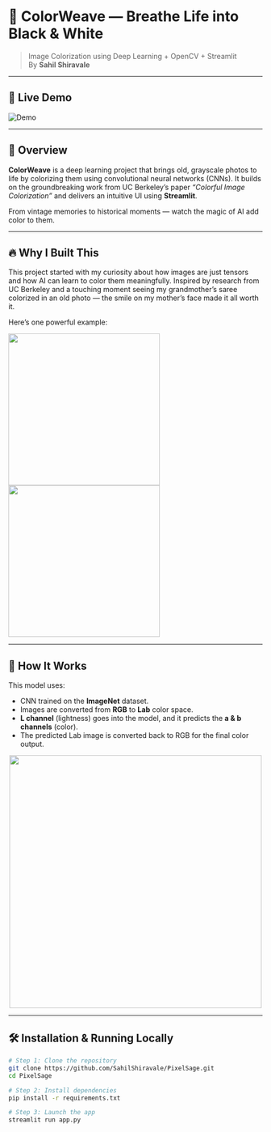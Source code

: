 # 🎨 ColorWeave — Breathe Life into Black & White

> Image Colorization using Deep Learning + OpenCV + Streamlit  
> By **Sahil Shiravale**

---

## 🚀 Live Demo
![Demo](https://j.gifs.com/2xVL2P.gif)

---

## 🧠 Overview

**ColorWeave** is a deep learning project that brings old, grayscale photos to life by colorizing them using convolutional neural networks (CNNs). It builds on the groundbreaking work from UC Berkeley’s paper *“Colorful Image Colorization”* and delivers an intuitive UI using **Streamlit**.

From vintage memories to historical moments — watch the magic of AI add color to them.

---

## 🔥 Why I Built This

This project started with my curiosity about how images are just tensors and how AI can learn to color them meaningfully. Inspired by research from UC Berkeley and a touching moment seeing my grandmother’s saree colorized in an old photo — the smile on my mother’s face made it all worth it.

Here’s one powerful example:

<img src="https://github.com/dhananjayan-r/Colorizer/blob/master/Input_images/che-guevara-wallpapers-hd-best-hd-photos-1080p-6xcp2u-741x988.jpg" width=300><img src="https://github.com/dhananjayan-r/Colorizer/blob/master/Result_images/colored_c1.jpg" width=300>

---

## 🔧 How It Works

This model uses:
- CNN trained on the **ImageNet** dataset.
- Images are converted from **RGB** to **Lab** color space.
- **L channel** (lightness) goes into the model, and it predicts the **a & b channels** (color).
- The predicted Lab image is converted back to RGB for the final color output.

<p align="center">
  <img src="https://user-images.githubusercontent.com/71431013/99061015-eb844a80-25c6-11eb-8850-bcc9f74d91e6.png" width="500">
</p>

---

## 🛠 Installation & Running Locally

```bash
# Step 1: Clone the repository
git clone https://github.com/SahilShiravale/PixelSage.git
cd PixelSage

# Step 2: Install dependencies
pip install -r requirements.txt

# Step 3: Launch the app
streamlit run app.py

